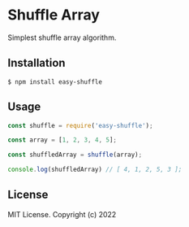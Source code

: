 # Shuffle Array
Simplest shuffle array algorithm.

## Installation

```shell
$ npm install easy-shuffle
```

## Usage

```js
const shuffle = require('easy-shuffle');

const array = [1, 2, 3, 4, 5];

const shuffledArray = shuffle(array);

console.log(shuffledArray) // [ 4, 1, 2, 5, 3 ];
```

## License

MIT License. Copyright (c) 2022
